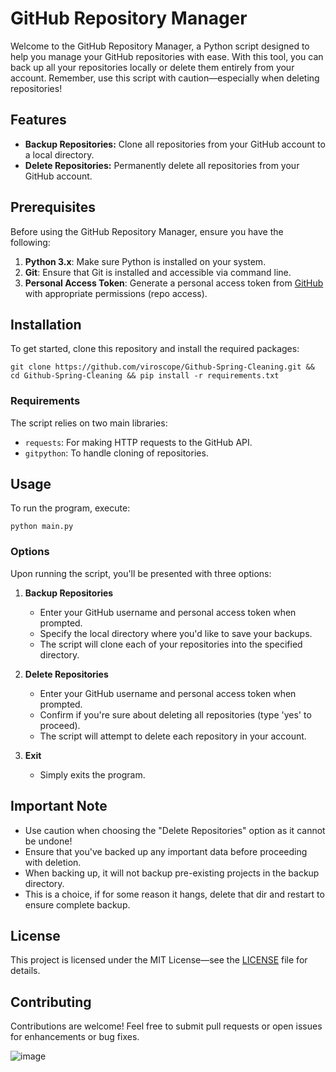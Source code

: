 # GitHub Repository Manager

Welcome to the GitHub Repository Manager, a Python script designed to help you manage your GitHub repositories with ease. With this tool, you can back up all your repositories locally or delete them entirely from your account. Remember, use this script with caution—especially when deleting repositories!

## Features

- **Backup Repositories:** Clone all repositories from your GitHub account to a local directory.
- **Delete Repositories:** Permanently delete all repositories from your GitHub account.

## Prerequisites

Before using the GitHub Repository Manager, ensure you have the following:

1. **Python 3.x**: Make sure Python is installed on your system.
2. **Git**: Ensure that Git is installed and accessible via command line.
3. **Personal Access Token**: Generate a personal access token from [GitHub](https://github.com/settings/tokens) with appropriate permissions (repo access).

## Installation

To get started, clone this repository and install the required packages:


```git clone https://github.com/viroscope/Github-Spring-Cleaning.git && cd Github-Spring-Cleaning && pip install -r requirements.txt```


### Requirements

The script relies on two main libraries:
- `requests`: For making HTTP requests to the GitHub API.
- `gitpython`: To handle cloning of repositories.

## Usage

To run the program, execute:


```python main.py```


### Options

Upon running the script, you'll be presented with three options:

1. **Backup Repositories**
   - Enter your GitHub username and personal access token when prompted.
   - Specify the local directory where you'd like to save your backups.
   - The script will clone each of your repositories into the specified directory.

2. **Delete Repositories**
   - Enter your GitHub username and personal access token when prompted.
   - Confirm if you're sure about deleting all repositories (type 'yes' to proceed).
   - The script will attempt to delete each repository in your account.

3. **Exit**
   - Simply exits the program.

## Important Note

- Use caution when choosing the "Delete Repositories" option as it cannot be undone!
- Ensure that you've backed up any important data before proceeding with deletion.
- When backing up, it will not backup pre-existing projects in the backup directory.
- This is a choice, if for some reason it hangs, delete that dir and restart to ensure complete backup.

## License

This project is licensed under the MIT License—see the [LICENSE](LICENSE) file for details.

## Contributing

Contributions are welcome! Feel free to submit pull requests or open issues for enhancements or bug fixes.

![image](https://github.com/user-attachments/assets/a8961aa4-d746-4f38-adb2-2856f3a19ece)
